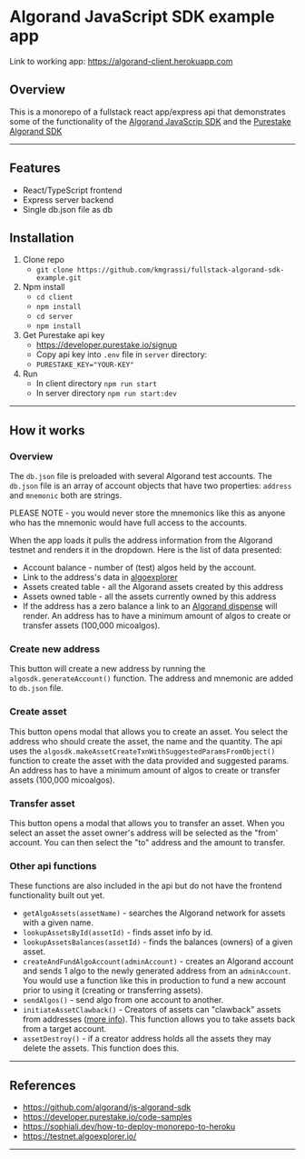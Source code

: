 # Algorand JavaScript SDK example app

Link to working app: https://algorand-client.herokuapp.com

## Overview

This is a monorepo of a fullstack react app/express api that demonstrates some of the functionality of the [Algorand JavaScrip SDK](https://github.com/algorand/js-algorand-sdk) and the [Purestake Algorand SDK](https://developer.purestake.io/code-samples)

---

## Features

- React/TypeScript frontend
- Express server backend
- Single db.json file as db

## Installation

1. Clone repo
   - `git clone https://github.com/kmgrassi/fullstack-algorand-sdk-example.git`
2. Npm install
   - `cd client`
   - `npm install`
   - `cd server`
   - `npm install`
3. Get Purestake api key
   - https://developer.purestake.io/signup
   - Copy api key into `.env` file in `server` directory:
   - `PURESTAKE_KEY="YOUR-KEY"`
4. Run
   - In client directory `npm run start`
   - In server directory `npm run start:dev`

---

## How it works

### Overview

The `db.json` file is preloaded with several Algorand test accounts. The `db.json` file is an array of account objects that have two properties: `address` and `mnemonic` both are strings.

PLEASE NOTE - you would never store the mnemonics like this as anyone who has the mnemonic would have full access to the accounts.

When the app loads it pulls the address information from the Algorand testnet and renders it in the dropdown. Here is the list of data presented:

- Account balance - number of (test) algos held by the account.
- Link to the address's data in [algoexplorer](https://testnet.algoexplorer.io/)
- Assets created table - all the Algorand assets created by this address
- Assets owned table - all the assets currently owned by this address
- If the address has a zero balance a link to an [Algorand dispense](https://testnet.algoexplorer.io/dispenser) will render. An address has to have a minimum amount of algos to create or transfer assets (100,000 micoalgos).

### Create new address

This button will create a new address by running the `algosdk.generateAccount()` function. The address and mnemonic are added to `db.json` file.

### Create asset

This button opens modal that allows you to create an asset. You select the address who should create the asset, the name and the quantity. The api uses the `algosdk.makeAssetCreateTxnWithSuggestedParamsFromObject()` function to create the asset with the data provided and suggested params. An address has to have a minimum amount of algos to create or transfer assets (100,000 micoalgos).

### Transfer asset

This button opens a modal that allows you to transfer an asset. When you select an asset the asset owner's address will be selected as the "from' account. You can then select the "to" address and the amount to transfer.

### Other api functions

These functions are also included in the api but do not have the frontend functionality built out yet.

- `getAlgoAssets(assetName)` - searches the Algorand network for assets with a given name.
- `lookupAssetsById(assetId)` - finds asset info by id.
- `lookupAssetsBalances(assetId)` - finds the balances (owners) of a given asset.
- `createAndFundAlgoAccount(adminAccount)` - creates an Algorand account and sends 1 algo to the newly generated address from an `adminAccount`. You would use a function like this in production to fund a new account prior to using it (creating or transferring assets).
- `sendAlgos()` - send algo from one account to another.
- `initiateAssetClawback()` - Creators of assets can "clawback" assets from addresses ([more info](https://developer.algorand.org/docs/features/asa/#revoking-an-asset)). This function allows you to take assets back from a target account.
- `assetDestroy()` - if a creator address holds all the assets they may delete the assets. This function does this.

---

## References

- https://github.com/algorand/js-algorand-sdk
- https://developer.purestake.io/code-samples
- https://sophiali.dev/how-to-deploy-monorepo-to-heroku
- https://testnet.algoexplorer.io/

---
